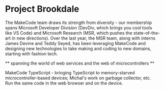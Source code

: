 # Project Brookdale

The MakeCode team draws its strength from diversity - our membership spans Microsoft
Developer Division (DevDiv, which brings you cool tools like VS Code) and Microsoft 
Research (MSR, which pushes the state-of-the-art in new directions).
Over the last year, the MSR team, along with interns James Devine and Teddy Seyed, 
has been leveraging MakeCode and designing new technologies to take
making and coding to new domains, starting with fashion tech.

** spanning the world of web services and the web of microcontrollers **

MakeCode TypeScript - bringing TypeScript to memory-starved microcontroller-based devices;
Michal's work on garbage collector, etc.  Run the same code in the web browser and on
the device.